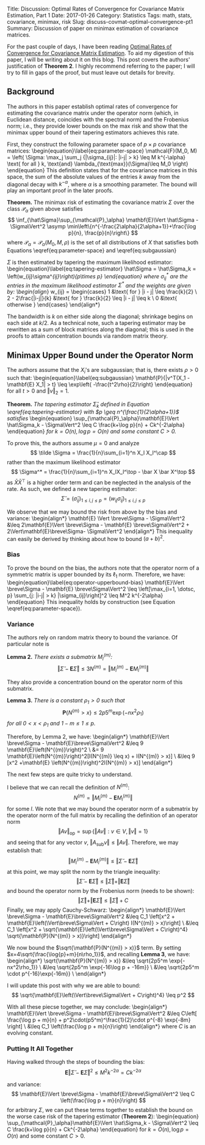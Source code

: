 Title: Discussion: Optimal Rates of Convergence for Covariance Matrix Estimation, Part 1
Date: 2017-01-26
Category: Statistics
Tags: math, stats, covariance, minimax, risk
Slug: discuss-covmat-optimal-convergence-pt1
Summary: Discussion of paper on minimax estimation of covariance matrices.

For the past couple of days, I have been reading [Optimal Rates of Convergence
for Covariance Matrix Estimation](https://arxiv.org/abs/1010.3866).  To aid my
digestion of this paper, I will be writing about it on this blog.  This post
covers the authors' justification of **Theorem 2**.  I highly recommend
referring to the paper; I will try to fill in gaps of the proof, but must leave
out details for brevity.

## Background
The authors in this paper establish optimal rates of convergence for estimating
the covariance matrix under the operator norm (which, in Euclidean distance,
coincides with the spectral norm) and the Frobenius norm; i.e., they provide
lower bounds on the max risk and show that the minimax upper bound of their
tapering estimators achieves this rate.

First, they construct the following parameter space of $p\times{p}$ covariance
matrices:
\begin{equation}\label{eq:parameter-space}
\mathcal{F}(M_0, M) = \left\{
\Sigma: \max_j \sum_j \{|\sigma_{ij}|: |i-j| > k\} \leq M k^{-\alpha}
\text{ for all } k, \text{and} \lambda_{\text{max}}(\Sigma)\leq M_0
\right\}
\end{equation}
This definition states that for the covariance matrices in this space, the sum
of the absolute values of the entries $k$ away from the diagonal decay with
$k^{-\alpha}$, where $\alpha$ is a smoothing parameter.  The bound
will play an important proof in the later proofs.

**Theorem.** The minimax risk of estimating the covariance matrix $\Sigma$
over the class $\mathcal{P}_\alpha$ given above satisfies
$$
\inf_{\hat\Sigma}\sup_{\mathcal{P}_\alpha}
\mathbf{E}\Vert \hat\Sigma - \Sigma\Vert^2 \asymp
\min\left\{n^{-\frac{2\alpha}{2\alpha+1}}+\frac{\log p}{n}, \frac{p}{n}\right\}
$$
where $\mathcal{P}_\alpha = \mathcal{P}_\alpha(M_0, M, \rho)$ is the set of all
distributions of $X$ that satisfies both Equations \eqref{eq:parameter-space}
and \eqref{eq:subgaussian}

$\Sigma$ is then estimated by tapering the maximum likelihood estimator:
\begin{equation}\label{eq:tapering-estimator}
\hat\Sigma = \hat\Sigma_k = \left(w_{ij}\sigma^*_{ij}\right)_{p\times p}
\end{equation}
where $\sigma^*_{ij}$ are the entries in the maximum likelihood estimator
$\Sigma^*$ and the weights are given by:
\begin{align*}
w_{ij} = \begin{cases}
    1   &\text{ for } |i - j| \leq \frac{k}{2}   \\
    2 - 2\frac{|i-j|}{k} &\text{ for } \frac{k}{2} \leq |i - j| \leq k  \\
    0   &\text{ otherwise }
\end{cases}
\end{align*}

The bandwidth is $k$ on either side along the diagonal; shrinkage begins on
each side at $k/2$.  As a technical note, such a tapering estimator may be
rewritten as a sum of block matrices along the diagonal; this is used in the
proofs to attain concentration bounds via random matrix theory.

## Minimax Upper Bound under the Operator Norm
The authors assume that the $X_i$'s are subgaussian; that is, there exists
$\rho > 0$ such that:
\begin{equation}\label{eq:subgaussian}
\mathbf{P}\{|v^T(X_1 - \mathbf{E} X_1| > t\} \leq \exp\left\{
-\frac{t^2\rho}{2}\right\}
\end{equation}
for all $t > 0$ and $\Vert{v}\Vert_2=1$.

**Theorem.** _The tapering estimator $\hat\Sigma_k$ defined in Equation
\eqref{eq:tapering-estimator} with $p \geq n^{\frac{1}{2\alpha+1}}$ satisfies_
\begin{equation}
\sup_{\mathcal{P}_\alpha}\mathbf{E}\Vert \hat\Sigma_k - \Sigma\Vert^2 \leq C
\frac{k+\log p}{n} + Ck^{-2\alpha}
\end{equation}
_for $k = O(n), \log p = O(n)$ and some constant $C > 0$._

To prove this, the authors assume $\mu = 0$ and analyze
$$
\tilde \Sigma = \frac{1}{n}\sum_{i=1}^n X_l X_l^\cap
$$
rather than the maximum likelihood estimator
$$
\Sigma^* = \frac{1}{n}\sum_{i=1}^n X_lX_l^\top - \bar X \bar X^\top
$$
as $\bar X \bar X^\top$ is a higher order term and can be neglected in the
analysis of the rate.  As such, we defined a new tapering estimator:
$$
\breve\Sigma = \left(\breve\sigma_{ij}\right)_{1 \leq i,j \leq p}
= \left(w_{ij}\tilde\sigma_{ij}\right)_{1 \leq i,j \leq p}
$$

We observe that we may bound the risk from above by the bias and variance:
\begin{align*}
    \mathbf{E} \Vert \breve\Sigma - \Sigma\Vert^2
    &\leq  2\mathbf{E}\Vert \breve\Sigma - \mathbf{E} \breve\Sigma\Vert^2
        + 2\Vert\mathbf{E}\breve\Sigma- \Sigma\Vert^2
\end{align*}
This inequality can easily be derived by thinking about how to bound $(a +
b)^2$.

### Bias
To prove the bound on the bias, the authors note that the operator norm of a
symmetric matrix is upper bounded by its $\ell_1$ norm.  Therefore, we have:
\begin{equation}\label{eq:operator-upperbound-bias}
\mathbf{E}\Vert \breve\Sigma - \mathbf{E} \breve\Sigma\Vert^2
\leq \left[\max_{i=1, \dotsc, p} \sum_{j: |i-j| > k} |\sigma_{ij}\right]^2
\leq M^2 k^{-2\alpha}
\end{equation}
This inequality holds by construction (see Equation \eqref{eq:parameter-space}).

### Variance
The authors rely on random matrix theory to bound the variance.  Of particular
note is

**Lemma 2.** _There exists a submatrix $M_l^{(m)}$:_
$$
\Vert \breve\Sigma - \mathbf{E}\breve\Sigma\Vert \leq 3 N^{(m)}
= \Vert M_l^{(m)} - \mathbf{E} M_l^{(m)}\Vert
$$

They also provide a concentration bound on the operator norm of this submatrix.

**Lemma 3.** _There is a constant $\rho_1 > 0$ such that_
$$
\mathbf{P}\left\{N^{(m)} > x\right\} \leq 2p5^m\exp(-nx^2\rho_1)
$$
_for all $0 < x < \rho_1$ and $1-m \leq 1 \leq p$._

Therefore, by Lemma 2, we have:
\begin{align*}
\mathbf{E}\Vert \breve\Sigma - \mathbf{E}\breve\Sigma\Vert^2
&\leq 9 \mathbf{E}\left(N^{(m)}\right)^2                    \\
&= 9 \mathbf{E}\left(N^{(m)}\right)^2[I(N^{(m)} \leq x) + I(N^{(m)} > x)]   \\
&\leq 9 [x^2 +\mathbf{E} \left(N^{(m)}\right)^2I(N^{(m)} > x)]
\end{align*}

The next few steps are quite tricky to understand.

I believe that we can recall the definition of $N^{(m)}$:
$$
N^{(m)} = \Vert M_l^{(m)} - \mathbf{E} M_l^{(m)}\Vert
$$
for some $l$.  We note that we may bound the operator norm of a submatrix by
the operator norm of the full matrix by recalling the definition of an
operator norm
$$
\Vert Av \Vert_{\mathrm{op}} = \sup\{\Vert{Av}\Vert: v \in V, \Vert v \Vert = 1\}
$$
and seeing that for any vector $v$, $\Vert A_\mathrm{sub} v \Vert \leq \Vert
Av\Vert$.  Therefore, we may establish that:
$$
\Vert M_l^{(m)} - \mathbf{E} M_l^{(m)}\Vert
\leq
\Vert \breve\Sigma - \mathbf{E}\breve\Sigma\Vert
$$
at this point, we may split the norm by the triangle inequality:
$$
\Vert \breve\Sigma - \mathbf{E}\breve\Sigma\Vert
\leq
\Vert \breve\Sigma\Vert + \Vert\mathbf{E}\breve\Sigma\Vert
$$
and bound the operator norm by the Frobenius norm (needs to be shown):
$$
\Vert \breve\Sigma\Vert + \Vert\mathbf{E}\breve\Sigma\Vert
\leq \Vert\breve\Sigma\Vert + C
$$
Finally, we may apply Cauchy-Schwarz:
\begin{align*}
\mathbf{E}\Vert \breve\Sigma - \mathbf{E}\breve\Sigma\Vert^2
&\leq C_1 \left[x^2 + \mathbf{E}\left(\Vert\breve\Sigma\Vert + C\right)
I(N^{(m)} > x)\right]   \\
&\leq C_1 \left[x^2 + \sqrt{\mathbf{E}\left(\Vert\breve\Sigma\Vert +
C\right)^4} \sqrt{\mathbf{P}(N^{(m)} > x)}\right]
\end{align*}

We now bound the $\sqrt{\mathbf{P}(N^{(m)} > x)}$ term.  By setting
$x=4\sqrt{\frac{\log{p}+m}{n\rho_1}}$, and recalling **Lemma 3**, we have:
\begin{align*}
\sqrt{\mathbf{P}(N^{(m)} > x)}
&\leq \sqrt{2p5^m \exp\{-nx^2\rho_1\}}  \\
&\leq \sqrt{2p5^m \exp\{-16\log p + -16m\}}  \\
&\leq \sqrt{2p5^m \cdot p^{-16}\exp\{-16m\}}  \\
\end{align*}

I will update this post with why we are able to bound:
$$
\sqrt{\mathbf{E}\left(\Vert\breve\Sigma\Vert + C\right)^4} \leq p^2
$$

With all these piecse together, we may conclude:
\begin{align*}
\mathbf{E}\Vert \breve\Sigma - \mathbf{E}\breve\Sigma\Vert^2
&\leq C\left[
    \frac{\log p + m}{n} + p^2\cdot(p5^m)^\frac{1}{2}\cdot p^{-8}
    \exp\{-8m\}
    \right] \\
&\leq C_1 \left(\frac{\log p + m}{n}\right)
\end{align*}
where $C$ is an evolving constant.

### Putting It All Together
Having walked through the steps of bounding the bias:
$$
\mathbf{E}\Vert \breve\Sigma - \mathbf{E} \breve\Sigma\Vert^2
\leq M^2 k^{-2\alpha} = Ck^{-2\alpha}
$$

and variance:
$$
\mathbf{E}\Vert \breve\Sigma - \mathbf{E}\breve\Sigma\Vert^2
\leq C \left(\frac{\log p + m}{n}\right)
$$
for arbitrary $\Sigma$, we can put these terms together to establish the bound
on the worse case risk of the tapering estimator (**Theorem 2**):
\begin{equation}
\sup_{\mathcal{P}_\alpha}\mathbf{E}\Vert \hat\Sigma_k - \Sigma\Vert^2 \leq C
\frac{k+\log p}{n} + Ck^{-2\alpha}
\end{equation}
for $k = O(n), \log p = O(n)$ and some constant $C > 0$.

